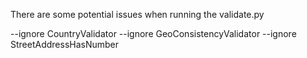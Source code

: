 There are some potential issues when running the validate.py

--ignore CountryValidator
--ignore GeoConsistencyValidator
--ignore StreetAddressHasNumber
